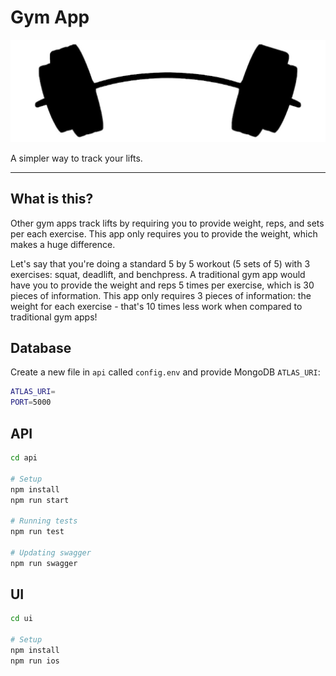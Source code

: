 # Gym App 

![gym app logo](ui/logo.png)

A simpler way to track your lifts.

--------------------

## What is this?

Other gym apps track lifts by requiring you to provide weight, reps, and sets per each exercise. This app only requires you to provide the weight, which makes a huge difference.

Let's say that you're doing a standard 5 by 5 workout (5 sets of 5) with 3 exercises: squat, deadlift, and benchpress. A traditional gym app would have you to provide the weight and reps 5 times per exercise, which is 30 pieces of information. This app only requires 3 pieces of information: the weight for each exercise - that's 10 times less work when compared to traditional gym apps!

## Database
Create a new file in `api` called `config.env` and provide MongoDB `ATLAS_URI`:
```bash
ATLAS_URI=
PORT=5000
```
## API
```bash
cd api

# Setup
npm install
npm run start

# Running tests
npm run test

# Updating swagger
npm run swagger
```

## UI
```bash
cd ui

# Setup
npm install
npm run ios
```
